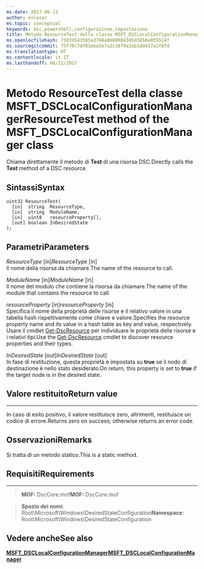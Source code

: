 ```yaml
---
ms.date: 2017-06-12
author: eslesar
ms.topic: conceptual
keywords: dsc,powershell,configurazione,impostazione
title: Metodo ResourceTest della classe MSFT_DSCLocalConfigurationManager
ms.openlocfilehash: 73d7d543505a3768a0660084345d3858e055514f
ms.sourcegitcommit: 75f70c7df01eea5e7a2c16f9a3ab1dd437a1f8fd
ms.translationtype: HT
ms.contentlocale: it-IT
ms.lasthandoff: 06/12/2017
---
```

# <a name="resourcetest-method-of-the-msftdsclocalconfigurationmanager-class"></a><span data-ttu-id="5da65-103">Metodo ResourceTest della classe MSFT_DSCLocalConfigurationManager</span><span class="sxs-lookup"><span data-stu-id="5da65-103">ResourceTest method of the MSFT_DSCLocalConfigurationManager class</span></span>

<span data-ttu-id="5da65-104">Chiama direttamente il metodo di **Test** di una risorsa DSC.</span><span class="sxs-lookup"><span data-stu-id="5da65-104">Directly calls the **Test** method of a DSC resource.</span></span>

<a name="syntax"></a><span data-ttu-id="5da65-105">Sintassi</span><span class="sxs-lookup"><span data-stu-id="5da65-105">Syntax</span></span>
------

```mof
uint32 ResourceTest(
  [in]  string  ResourceType,
  [in]  string  ModuleName,
  [in]  uint8   resourceProperty[],
  [out] boolean InDesiredState
);
```

<a name="parameters"></a><span data-ttu-id="5da65-106">Parametri</span><span class="sxs-lookup"><span data-stu-id="5da65-106">Parameters</span></span>
----------

<span data-ttu-id="5da65-107">*ResourceType* \[in\]</span><span class="sxs-lookup"><span data-stu-id="5da65-107">*ResourceType* \[in\]</span></span>  
<span data-ttu-id="5da65-108">Il nome della risorsa da chiamare.</span><span class="sxs-lookup"><span data-stu-id="5da65-108">The name of the resource to call.</span></span>

<span data-ttu-id="5da65-109">*ModuleName* \[in\]</span><span class="sxs-lookup"><span data-stu-id="5da65-109">*ModuleName* \[in\]</span></span>  
<span data-ttu-id="5da65-110">Il nome del modulo che contiene la risorsa da chiamare.</span><span class="sxs-lookup"><span data-stu-id="5da65-110">The name of the module that contains the resource to call.</span></span>

<span data-ttu-id="5da65-111">*resourceProperty* \[in\]</span><span class="sxs-lookup"><span data-stu-id="5da65-111">*resourceProperty* \[in\]</span></span>  
<span data-ttu-id="5da65-112">Specifica il nome della proprietà delle risorse e il relativo valore in una tabella hash rispettivamente come chiave e valore.</span><span class="sxs-lookup"><span data-stu-id="5da65-112">Specifies the resource property name and its value in a hash table as key and value, respectively.</span></span> <span data-ttu-id="5da65-113">Usare il cmdlet [Get-DscResource](https://technet.microsoft.com/en-us/library/dn521625.aspx) per individuare le proprietà delle risorse e i relativi tipi.</span><span class="sxs-lookup"><span data-stu-id="5da65-113">Use the [Get-DscResource](https://technet.microsoft.com/en-us/library/dn521625.aspx) cmdlet to discover resource properties and their types.</span></span>

<span data-ttu-id="5da65-114">*InDesiredState* \[out\]</span><span class="sxs-lookup"><span data-stu-id="5da65-114">*InDesiredState* \[out\]</span></span>  
<span data-ttu-id="5da65-115">In fase di restituzione, questa proprietà è impostata su **true** se il nodo di destinazione è nello stato desiderato.</span><span class="sxs-lookup"><span data-stu-id="5da65-115">On return, this property is set to **true** if the target node is in the desired state.</span></span>

## <a name="return-value"></a><span data-ttu-id="5da65-116">Valore restituito</span><span class="sxs-lookup"><span data-stu-id="5da65-116">Return value</span></span>
------------

<span data-ttu-id="5da65-117">In caso di esito positivo, il valore restituisce zero, altrimenti, restituisce un codice di errore.</span><span class="sxs-lookup"><span data-stu-id="5da65-117">Returns zero on success; otherwise returns an error code.</span></span>

## <a name="remarks"></a><span data-ttu-id="5da65-118">Osservazioni</span><span class="sxs-lookup"><span data-stu-id="5da65-118">Remarks</span></span>

<span data-ttu-id="5da65-119">Si tratta di un metodo statico.</span><span class="sxs-lookup"><span data-stu-id="5da65-119">This is a static method.</span></span>

## <a name="requirements"></a><span data-ttu-id="5da65-120">Requisiti</span><span class="sxs-lookup"><span data-stu-id="5da65-120">Requirements</span></span>
------------
><span data-ttu-id="5da65-121">**MOF:** DscCore.mof</span><span class="sxs-lookup"><span data-stu-id="5da65-121">**MOF:** DscCore.mof</span></span>

><span data-ttu-id="5da65-122">**Spazio dei nomi**: Root\Microsoft\Windows\DesiredStateConfiguration</span><span class="sxs-lookup"><span data-stu-id="5da65-122">**Namespace**: Root\Microsoft\Windows\DesiredStateConfiguration</span></span>


## <a name="see-also"></a><span data-ttu-id="5da65-123">Vedere anche</span><span class="sxs-lookup"><span data-stu-id="5da65-123">See also</span></span>


[<span data-ttu-id="5da65-124">**MSFT_DSCLocalConfigurationManager**</span><span class="sxs-lookup"><span data-stu-id="5da65-124">**MSFT_DSCLocalConfigurationManager**</span></span>](msft-dsclocalconfigurationmanager.md)


 

 



